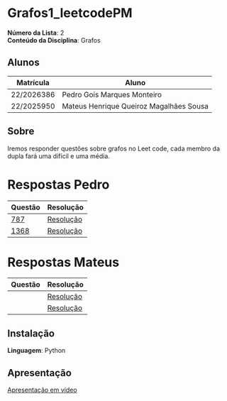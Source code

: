# Grafos1_leetcodePM

**Número da Lista**: 2<br>
**Conteúdo da Disciplina**: Grafos<br>

## Alunos
|Matrícula | Aluno |
| -- | -- |
| 22/2026386  |  Pedro Gois Marques Monteiro |
| 22/2025950  |  Mateus Henrique Queiroz Magalhães Sousa |

## Sobre 
Iremos responder questões sobre grafos no Leet code, cada membro da dupla fará uma difícil e uma média.

# Respostas Pedro
|Questão | Resolução |
| -- | -- |
| [787](https://leetcode.com/problems/cheapest-flights-within-k-stops/description/) |  [Resolução]() |
|  [1368](https://leetcode.com/problems/minimum-cost-to-make-at-least-one-valid-path-in-a-grid/description/)|  [Resolução]()|

# Respostas Mateus

|Questão | Resolução |
| -- | -- |
|  |  [Resolução]()|
|  |  [Resolução]()|

## Instalação 
**Linguagem**: Python<br>

## Apresentação
[Apresentação em vídeo ]()